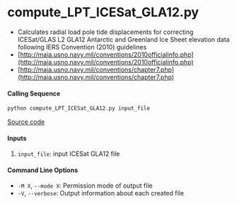 compute_LPT_ICESat_GLA12.py
===========================

- Calculates radial load pole tide displacements for correcting ICESat/GLAS L2 GLA12 Antarctic and Greenland Ice Sheet elevation data following IERS Convention (2010) guidelines
 - [http://maia.usno.navy.mil/conventions/2010officialinfo.php](http://maia.usno.navy.mil/conventions/2010officialinfo.php)
 - [http://maia.usno.navy.mil/conventions/chapter7.php](http://maia.usno.navy.mil/conventions/chapter7.php)

#### Calling Sequence
```bash
python compute_LPT_ICESat_GLA12.py input_file
```
[Source code](https://github.com/tsutterley/pyTMD/blob/main/scripts/compute_LPT_ICESat_GLA12.py)

#### Inputs
 1. `input_file`: input ICESat GLA12 file

#### Command Line Options
 - `-M X`, `--mode X`: Permission mode of output file
 - `-V`, `--verbose`: Output information about each created file
